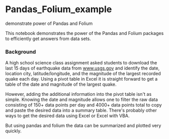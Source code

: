 # Pandas_Folium_example
demonstrate power of Pandas and Folium

This notebook demonstrates the power of the Pandas and Folium packages to efficiently get answers from data sets.

### Background
A high school science class assignment asked students to download the last 15 days of earthquake data from www.usgs.gov and identify the date, location city, latitude/longitude, and the magnitude of the largest recorded quake each day.  Using a pivot table in Excel it is straight forward to get a table of the date and magnitude of the largest quake.

However, adding the additional information into the pivot table isn't as simple. Knowing the date and magnitude allows one to filter the raw data consisting of 150+ data points per day and 4000+ data points total to copy and paste the desired data into a summary table.  There's probably other ways to get the desired data using Excel or Excel with VBA.

But using pandas and folium the data can be summarized and plotted very quickly.
